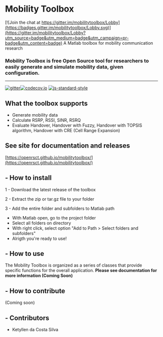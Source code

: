 # Mobility Toolbox

[![Join the chat at https://gitter.im/mobilitytoolbox/Lobby](https://badges.gitter.im/mobilitytoolbox/Lobby.svg)](https://gitter.im/mobilitytoolbox/Lobby?utm_source=badge&utm_medium=badge&utm_campaign=pr-badge&utm_content=badge)
A Matlab toolbox for mobility communication research

### Mobility Toolbox is free Open Source tool for researchers to easily generate and simulate mobility data, given configuration. 

---
[![gitter](https://badges.gitter.im/Join%20Chat.svg)](https://gitter.im/openrsct/mobilitytoolbox?utm_source=badge&utm_medium=badge&utm_campaign=pr-badge&utm_content=badge)[![codecov.io](https://codecov.io/github/openrsct/mobilitytoolbox/coverage.svg?branch=master)](https://codecov.io/github/openrsct/mobilitytoolbox?branch=master)
[![js-standard-style](https://img.shields.io/badge/code%20style-standard-brightgreen.svg)](http://standardjs.com/)

## What the toolbox supports
- Generate mobility data
- Calculate RSRP, RSSI, SINR, RSRQ
- Evaluate Handover, Handover with Fuzzy, Handover with TOPSIS algorithm, Handover with CRE (Cell Range Expansion) 

## See site for documentation and releases

[https://openrsct.github.io/mobilitytoolbox/](https://openrsct.github.io/mobilitytoolbox/)


## - How to install

1 - Download the latest release of the toolbox

2 - Extract the zip or tar.gz file to your folder

3 - Add the entire folder and subfolders to Matlab path
 - With Matlab open, go to the project folder
 - Select all folders on directory
 - With right click, select option "Add to Path > Select folders and subfolders"
 - Alrigth you're ready to use!

## - How to use

The Mobility Toolbox is organized as a series of classes that provide specific functions for the overall application. **Please see documentation for more information (Coming Soon)** 

## - How to contribute

(Coming soon)

## - Contributors
* Ketyllen da Costa Silva
